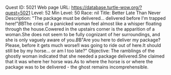 Quest ID: 5021
Web page URL: https://database.turtle-wow.org/?quest=5021
Level: 52
Min Level: 50
Race: nil
Title: Better Late Than Never
Description: "The package must be delivered... delivered before I'm trapped here!"$B$BThe cries of a panicked woman feel almost like a whisper floating through the house.Cowered in the upstairs corner is the apparition of a woman.She does not seem to be fully cognizant of her surroundings, and she is only vaguely aware of you.$B$B"Are you here to deliver my package?Please, before it gets much worse!I was going to ride out of here.It should still be by my horse... or am I too late?"
Objective: The ramblings of the ghostly woman indicated that she needed a package delivered.She claimed that it was where her horse was.As to where the horse is or where the package was to be delivered - the ghost remains incomprehensible.
